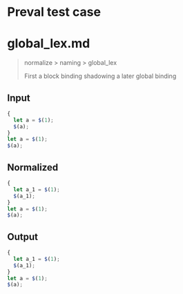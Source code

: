 # Preval test case

# global_lex.md

> normalize > naming > global_lex
>
> First a block binding shadowing a later global binding

## Input

`````js filename=intro
{
  let a = $(1);
  $(a);
}
let a = $(1);
$(a);
`````

## Normalized

`````js filename=intro
{
  let a_1 = $(1);
  $(a_1);
}
let a = $(1);
$(a);
`````

## Output

`````js filename=intro
{
  let a_1 = $(1);
  $(a_1);
}
let a = $(1);
$(a);
`````
